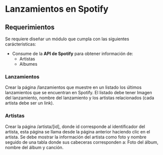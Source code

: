 # Lanzamientos en Spotify

## Requerimientos
Se requiere diseñar un módulo que cumpla con las siguientes carácteristicas:
- Consume de la **API de Spotify** para obtener información de:
    - Artistas
    - Albumes

### Lanzamientos
Crear la página /lanzamientos que muestre en un listado los últimos lanzamientos que se encuentran en Spotify. El listado debe tener Imagen del lanzamiento, nombre del lanzamiento y los artistas relacionados (cada artista debe ser un link).

### Artistas
Crear la página /artista/[id], donde id corresponde al identificador del artista, esta página se llama desde la página anterior haciendo clic en el artista. Se debe mostrar la información del artista como foto y nombre seguido de una tabla donde sus cabeceras corresponden a: Foto del álbum, nombre del álbum y canción.
